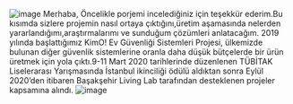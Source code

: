 ![image](https://github.com/erentalhatemur/KIMO-IoT-Codes/assets/165311868/71a2e9f0-084d-4bd4-b5e3-8def43d92866)
Merhaba,
Öncelikle porjemi incelediğiniz için teşekkür ederim.Bu kısımda sizlere projemin nasıl ortaya çıktığını,üretim aşamasında nelerden yararlandığımı,araştırmalarımı
ve sunduğum çözümleri anlatacağım.
2019 yılında başlattığımız KimO! Ev Güvenliği Sistemleri Projesi, ülkemizde bulunan diğer güvenlik sistemlerine oranla daha düşük bütçelerde bir ürün üretmek için yola çıktı.9-11 Mart 2020 tarihlerinde düzenlenen TÜBİTAK Liselerarası Yarışmasında İstanbul ikinciliği ödülü aldıktan sonra Eylül 2020’den itibaren Başakşehir Living Lab tarafından desteklenen projeler kapsamına alındı.
![image](https://github.com/erentalhatemur/KIMO-IoT-Codes/assets/165311868/413c03bf-0943-439f-8194-6f27f5cda6ad)
